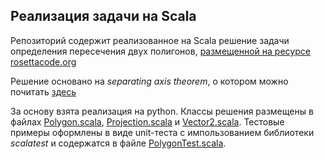 ## Реализация задачи на Scala
Репозиторий содержит реализованное на Scala решение задачи определения
пересечения двух полигонов, [размещенной на ресурсе rosettacode.org](https://rosettacode.org/wiki/Check_if_two_polygons_overlap)

Решение основано на _separating axis theorem_, о котором можно почитать 
[здесь](https://code.tutsplus.com/collision-detection-using-the-separating-axis-theorem--gamedev-169t)

За основу взята реализация на python. Классы решения размещены в файлах 
[Polygon.scala](src/main/scala/Polygon.scala),
[Projection.scala](src/main/scala/Projection.scala) и 
[Vector2.scala](src/main/scala/Vector2.scala). Тестовые примеры оформлены в 
виде unit-теста с импользованием библиотеки _scalatest_ и содержатся в файле
[PolygonTest.scala](src/test/scala/PolygonTest.scala).

